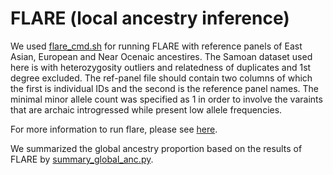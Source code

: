 # FLARE (local ancestry inference)

We used [flare_cmd.sh](flare_cmd.sh) for running FLARE with reference panels of East Asian, European and Near Ocenaic ancestires. 
The Samoan dataset used here is with heterozygosity outliers and relatedness of duplicates and 1st degree excluded. 
The ref-panel file should contain two columns of which the first is individual IDs and the second is the reference panel names.
The minimal minor allele count was specified as 1 in order to involve the varaints that are archaic introgressed while present low allele frequencies.

For more information to run flare, please see [here](https://github.com/browning-lab/flare).

We summarized the global ancestry proportion based on the results of FLARE by [summary_global_anc.py](summary_global_anc.py).
